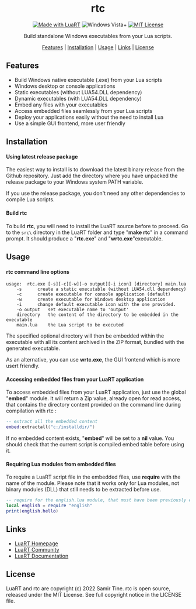 <div align="center">

# rtc

[![Made with LuaRT](https://badgen.net/badge/Made%20with/LuaRT/yellow)](https://www.luart.org/)
![Windows Vista+](https://badgen.net/badge/Windows/Vista%20and%20later/blue?icon=windows)
[![MIT License](https://badgen.net/badge/License/MIT/green)](#)

Build standalone Windows executables from your Lua scripts.

[Features](#features) |
[Installation](#installation) |
[Usage](#usage) |
[Links](#links) |
[License](#license)
</div>

## Features
  
- Build Windows native executable (.exe) from your Lua scripts
- Windows desktop or console applications
- Static executables (without LUA54.DLL dependency)
- Dynamic executables (with LUA54.DLL dependency)
- Embed any files with your executables
- Access embedded files seamlessly from your Lua scripts
- Deploy your applications easily without the need to install Lua
- Use a simple GUI frontend, more user friendly

## Installation

#### Using latest release package

The easiest way to install is to download the latest binary release from the Github repository.
Just add the directory where you have unpacked the release package to your Windows system PATH variable.

If you use the release package, you don't need any other dependencies to compile Lua scripts.

#### Build rtc
  
To build **rtc**, you will need to install the LuaRT source before to proceed.
Go to the ```src\``` directory in the LuaRT folder and type "**make rtc**" in a command prompt.
It should produce a "**rtc.exe**" and "**wrtc.exe**"executable. 


## Usage

#### rtc command line options
  
```
usage:	rtc.exe [-s][-c][-w][-o output][-i icon] [directory] main.lua
	-s		create a static executable (without LUA54.dll dependency)
	-c		create executable for console application (default)
	-w		create executable for Windows desktop application
	-i 		change default executable icon with the one provided.
	-o output	set executable name to 'output'
	directory	the content of the directory to be embedded in the executable
	main.lua   	the Lua script to be executed
```
  
The specified optional directory will then be embedded within the executable with all its content archived in the ZIP format, bundled with the generated executable.

As an alternative, you can use **wrtc.exe**, the GUI frontend which is more usert friendly.

#### Accessing embedded files from your LuaRT application
  
To access embedded files from your LuaRT application, just use the global "**embed**" module. It will return a Zip value, already open for read access, that contains the directory content provided on the command line during compilation with rtc :

```lua
-- extract all the embedded content
embed:extractall("c:/installdir/")
```

If no embedded content exists, "**embed**" will be set to a **nil** value. You should check that the current script is compiled embed table before using it.
  
#### Requiring Lua modules from embedded files

To require a LuaRT script file in the embedded files, use **require** with the name of the module. Please note that it works only for Lua modules, not binary modules (DLL) that still needs to be extracted before use.

```lua
-- require for the english.lua module, that must have been previously embedded with rtc 
local english = require "english"
print(english.hello)
```
  
## Links
  
- [LuaRT Homepage](http://www.luart.org/)
- [LuaRT Community](http://community.luart.org/)
- [LuaRT Documentation](http://www.luart.org/doc)

## License
  
LuaRT and rtc are copyright (c) 2022 Samir Tine.
rtc is open source, released under the MIT License.
See full copyright notice in the LICENSE file.

